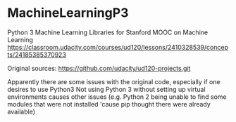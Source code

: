 # MachineLearningP3
Python 3 Machine Learning Libraries for Stanford MOOC on Machine Learning
https://classroom.udacity.com/courses/ud120/lessons/2410328539/concepts/24185385370923


Original sources: https://github.com/udacity/ud120-projects.git

Apparently there are some issues with the original code, especially if one desires to use Python3
Not using Python 3 without setting up virtual environments causes other issues (e.g. Python 2 being unable to find some modules that were not installed 'cause pip thought there were already available)

